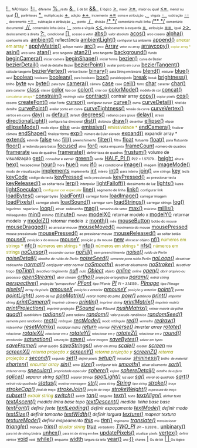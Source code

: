 [!  ](logicalNOT)
<small><font size="-2"><small>NÃO </small></font></small><small><font size="-2"><small>lógico </small></font></small>
[!= ](inequality)
<small><font size="-2"><small>diferente</small></font></small>
[%  ](modulo)
<small><font size="-2"><small>resto</small></font></small>
[&
 ](bitwiseAND)
<small><font size="-2"><small>E
de bit</small></font></small>
[&&
 ](logicalAND)
<small><font size="-2"><small>E
lógico</small></font></small>
[> ](greaterthan)
<small><font size="-2"><small>maior</small></font></small>
[>= ](greaterthanorequalto)
<small><font size="-2"><small>maior
ou igual</small></font></small>
[<= ](lessthanorequalto)
<small><font size="-2"><small>menor
ou igual</small></font></small>
[() ](parentheses)
<small><font size="-2"><small>parênteses</small></font></small>
[* ](multiply)
<small><font size="-2"><small>multiplicação</small></font></small>
[+ ](addition)
<small><font size="-2"><small>adição</small></font></small>
[++ ](increment)
<small><font size="-2"><small>incremento</small></font></small>
[+=](addassign)
<small><font size="-2"><small>soma
e
atribuição</small></font></small>
[,  ](comma)
<small><font size="-2"><small>vírgula</small></font></small>
[-  ](minus)
<small><font size="-2"><small>subtração</small></font></small>
[--  ](decrement)
<small><font size="-2"><small>decremento</small></font></small>
[-=  ](subtractassign)
<small><font size="-2"><small>subtração
e atribuição</small></font></small>
[.  ](dot)
<small><font size="-2"><small>ponto</small></font></small>
[ /  ](divide)
<small><font size="-2"><small>divisão</small></font></small>
[/* */](multilinecomment)
<small><font size="-2"><small>comentário
multi-linha</small></font></small>
[/** */](doccomment)
<small><font size="-2"><small>comentário
documental</small></font></small>
[ // ](comment)
<small><font size="-2"><small>comentário
linha única</small></font></small>
[;  ](semicolon)
<small><font size="-2"><small>ponto
e
vírgula</small></font></small>
[<< ](leftshift)
<small><font size="-2"><small>deslocamento
à esquerda</small></font></small>
[= ](assign)
<small><font size="-2"><small>atribuição</small></font></small>
[== ](equality)
<small><font size="-2"><small>igual</small></font></small>
[>> ](rightshift)
<small><font size="-2"><small>deslocamento
à direita</small></font></small>
[?: ](conditional_)
<small><font size="-2"><small>condicional</small></font></small>
[[] ](arrayaccess)
<small><font size="-2"><small>acesso
a vetor</small></font></small>
[abs()](abs_)
<small><font size="-2"><small>valor
absoluto</small></font></small>
[acos()](acos_)
<small><font size="-2"><small>arco
coseno</small></font></small>
[alpha()](alpha_)
<small><font size="-2"><small>coeficeinte
alfa </small></font></small>
[ambient()](ambient_)
<small>reflectância</small>
[ambientLight()](ambientLight_)
<small><font size="-2"><small>configurar luz
ambiente</small></font></small>
[append()](append_)
<small><span style="color: rgb(153, 153, 0);">anexar em array *</span></small>
[applyMatrix()](applyMatrix_)
<small><font size="-2"><small>aplique matriz</small></font></small>
[arc()](arc_)
<small><font size="-2"><small>arco</small></font></small>
[Array](Array)
<small><font size="-2"><small>vetor
ou array</small></font></small>
[arraycopy()](arraycopy_)
<small><font size="-2"><small><span style="color: rgb(153, 153, 0);">copiar array *</span>
</small></font></small>
[asin()](asin_)
<small><font size="-2"><small>arco seno</small></font></small>
[atan()](atan_)
<small><font size="-2"><small>arco tangente</small></font></small>
[atan2()](atan2_)
<small><font size="-2"><small>arco tangente</small></font></small>
[background()](background_)
<small><font size="-2"><small>fundo</small></font></small>
[beginCamera()](beginCamera_)
<small><font size="-2"><small>iniciar camera</small></font></small>
[beginShape()](beginShape_)
<small><font size="-2"><small>iniciar forma</small></font></small>
[bezier()](bezier_)
<small><font size="-2"><small>curva de Bezier</small></font></small>
[bezierDetail()](bezierDetail_)
<small><font size="-2"><small>nível
de detalhe Bezier</small></font></small>
[bezierPoint()](bezierPoint_)
<small><font size="-2"><small>avaliar ponto em curva</small></font></small>
[bezierTangent()](bezierTangent_)
<small><font size="-2"><small>calcular tangente </small></font></small>
[bezierVertex()](bezierVertex_)
<small><font size="-2"><small>vértice Bezier</small></font></small>
[binary()](binary_)
<small><font size="-2"><small>para String em binário</small></font></small>
[blend()](blend_)
<small><font size="-2"><small>misturar</small></font></small>
[blue()](blue_)
<small><font size="-2"><small>azul</small></font></small>
[boolean](boolean)
<small><font size="-2"><small>booleano</small></font></small>
[boolean()](boolean_)
<small><font size="-2"><small>para booleano</small></font></small>
[box()](box_)
<small><font size="-2"><small>paralelepípedo</small></font></small>
[break](break)
<small><font size="-2"><small>break</small></font></small>
[brightness()](brightness_)
<small><font size="-2"><small>brilho</small></font></small>
[byte](byte)
<small><font size="-2"><small>byte</small></font></small>
[byte()](byte_)
<small><font size="-2"><small>para byte</small></font></small>
[camera()](camera_)
<small><font size="-2"><small>câmera</small></font></small>
[case](case)
<small><font size="-2"><small>case</small></font></small>
[ceil()](ceil_)
<small><font size="-2"><small>forro</small></font></small>
[char](char)
<small><font size="-2"><small>caracter</small></font></small>
[char()](char_)
<small><font size="-2"><small>para caracter</small></font></small>
[class](class)
<small><font size="-2"><small>classe</small></font></small>
[color](color)
<small><font size="-2"><small>tipo cor</small></font></small>
[color()](color_)
<small><font size="-2"><small>criar cor</small></font></small>
[colorMode()](colorMode_)
<small><font size="-2"><small>modelo de cor </small></font></small>
[concat()](concat_)
<small><font size="-2"><small><span style="color: rgb(153, 153, 0);">concatenar arrays *</span>
</small></font></small>
[constrain()](constrain_)
<small><font size="-2"><small>restringir valor</small></font></small>
[contract()](contract_)
<small>contrair array</small>
[copy()](copy_)
<small><font size="-2"><small>copiar pixels</small></font></small>
[cos()](cos_)
<small><font size="-2"><small>coseno</small></font></small>
[createFont()](createFont_)
<small><font size="-2"><small>criar Fonte</small></font></small>
[cursor()](cursor_)
<small><font size="-2"><small>configurar cursor</small></font></small>
[curve()](curve_)
<small><font size="-2"><small>curva</small></font></small>
[curveDetail()](curveDetail_)
<small><font size="-2"><small>nível de detalhe</small></font></small>
[curvePoint()](curvePoint_)
<small><font size="-2"><small>avaliar ponto em curva</small></font></small>
[curveTightness()](curveTightness_)
<small><font size="-2"><small>tensão da curva</small></font></small>
[curveVertex()](curveVertex_)
<small><font size="-2"><small>vértice em curva</small></font></small>
[day()](day_)
<small><font size="-2"><small>dia</small></font></small>
[default](default)
<small><font size="-2"><small>default</small></font></small>
[degrees()](degrees_)
<small><font size="-2"><small>radianos para graus</small></font></small>
[delay()](delay_)
<small><font size="-2"><small>atraso</small></font></small>
[directionalLight()](directionalLight_)
<small><font size="-2"><small>configura luz direcional</small></font></small>
[dist()](dist_)
<small><font size="-2"><small>distância</small></font></small>
[draw()](draw_)
<small><font size="-2"><small>desenhar</small></font></small>
[ellipse()](ellipse_)
<small><font size="-2"><small>elipse</small></font></small>
[ellipseMode()](ellipseMode_)
<small><font size="-2"><small>modo elipse</small></font></small>
[else](else)
<small><font size="-2"><small>senão</small></font></small>
[emissive()](emissive_)
<small style="color: rgb(153, 153, 0);">emissividade *</small>
[endCamera()](endCamera_)
<small><font size="-2"><small>[ ](draw_)finalizar
câmera</small></font></small>
[endShape()](endShape_)
<small><font size="-2"><small>finalizar forma</small></font></small>
[exp()](exp_)
<small><font size="-2"><small>número de Euler elevado</small></font></small>
[expand()](expand_)
<small>expandir array *</small>
[extends](extends)
<small><font size="-2"><small>estende</small></font></small>
[false](false)
<small><small><font size="-1"><small><small>falso</small></small></font></small></small>
[fill()](fill_)
<small><small><font size="-1"><small><small>preenchimento</small></small></font></small></small>
[filter()](filter_)
<small><small><font size="-1"><small><small>filtro</small></small></font></small></small>
[float](float)
<small><small><font size="-1"><small><small>flutuante</small></small></font></small></small>
[float()](float_)
<small><small><font size="-1"><small><small>para flutuante</small></small></font></small></small>
[floor()](floor_)
<small><small><font size="-1"><small><small>arredonda para baixo</small></small></font></small></small>
[focused](focused)
<small><small><font size="-1"><small><small>ativo</small></small></font></small></small>
[for()](for_)
<small><small><font size="-1"><small><small>repita enquanto</small></small></font></small></small>
[frameCount](frameCount)
<small><small><font size="-1"><small><small>número de
quadros</small></small></font></small></small>
[framerate](framerate)
<small><small><font size="-1"><small><small>taxa de quadros</small></small></font></small></small>
[framerate()](framerate_)
<small><small><font size="-1"><small><small>definir taxa de quadros</small></small></font></small></small>
[frustum()](frustum_)
<small>volume
de visualização</small>
[get()](get_)
<small><small><font size="-1"><small><small>consultar e extrair</small></small></font></small></small>
[green()](green_)
<small><small><font size="-1"><small><small>verde</small></small></font></small></small>
[HALF_PI
()](HALF_PI)
<small><small><font size="-1"><small><small>PI/2
= 1.57079...</small></small></font></small></small>
[height](height)
<small><small><font size="-1"><small><small>altura </small></small></font></small></small>
[hex()](hex_)
<small><small><font size="-1"><small><small>hexadecimal</small></small></font></small></small>
[hour()](hour_)
<small><small><font size="-1"><small><small>hora</small></small></font></small></small>
[hue()](hue_)
<small><small><font size="-1"><small><small>matiz</small></small></font></small></small>
[if()](if_)
<small><small><font size="-1"><small><small>se / condicional </small></small></font></small></small>
[image()](image_)
<small><small><font size="-1"><small><small>imagem</small></small></font></small></small>
[imageMode()](imageMode_)
<small><small><font size="-1"><small><small>modo de
visualização</small></small></font></small></small>
[implements](implements)
<small><small><font size="-1"><small><small>implementa</small></small></font></small></small>
[int](int)
<small><small><font size="-1"><small><small>inteiro</small></small></font></small></small>
[int()](int_)
<small><small><font size="-1"><small><small>para inteiro</small></small></font></small></small>
[join()](join_)
<small><small><font size="-1"><small><small>une strings</small></small></font></small></small>
[key](key)
<small><small><font size="-1"><small><small>tecla</small></small></font></small></small>
[keyCode](keyCode)
<small><small><font size="-1"><small><small>código da
tecla</small></small></font></small></small>
[keyPressed](keyPressed)
<small><small><font size="-1"><small><small>tecla pressionada</small></small></font></small></small>
[keyPressed()](keyPressed_)
<small><small><font size="-1"><small><small>ao pressionar tecla</small></small></font></small></small>
[keyReleased()](keyReleased_)
<small><small><font size="-1"><small><small>ao soltar tecla</small></small></font></small></small>
[lerp()](lerp_)
<small><small><font size="-1"><small><small>interpolar</small></small></font></small></small>
[lightFalloff()](lightFalloff_)
<small><small><font size="-1"><small><small>decaimento de luz</small></small></font></small></small>
[lights()](lights_)
<small><small><font size="-1"><small><small>luzes</small></small></font></small></small>
[lightSpecular()](lightSpecular_)
<small><small><font size="-1"><small><small><span style="color: rgb(153, 153, 0);">configurar cor especular</span></small></small></font></small></small>
[line()](line_)
<small><small><font size="-1"><small><small>segmento de linha</small></small></font></small></small>
[link()](link_)
<small><small><font size="-1"><small><small>configurar link</small></small></font></small></small>
[loadBytes()](loadBytes_)
<small><small><font size="-1"><small><small>carregar bytes</small></small></font></small></small>
[loadFont()](loadFont_)
<small><small><font size="-1"><small><small>carregar fonte</small></small></font></small></small>
[loadImage()](loadImage_)
<small><small><font size="-1"><small><small>carregar imagem</small></small></font></small></small>
[loadPixels()](loadPixels_)
<small><small><font size="-1"><small><small>carregar pixels</small></small></font></small></small>
[loadSound()](loadSound_)
<small><small><font size="-1"><small><small>carregar som</small></small></font></small></small>
[loadStrings()](loadStrings_)
<small><small><font size="-1"><small><small>carregar strings</small></small></font></small></small>
[log()](log_)
<small><small><font size="-1"><small><small>logaritmo
 neperiano</small></small></font></small></small>
[loop()](loop_)
<small><small><font size="-1"><small><small>ativar
 redesenho</small></small></font></small></small>
[mag()](mag_)
<small><small><font size="-1"><small><small>tamanho de vetor</small></small></font></small></small>
[max()](max_)
<small><small><font size="-1"><small><small>máximo</small></small></font></small></small>
[millis()](millis_)
<small><small><font size="-1"><small><small>milisegundos</small></small></font></small></small>
[min()](min_)
<small><small><font size="-1"><small><small>mínimo</small></small></font></small></small>
[minute()](minute_)
<small><small><font size="-1"><small><small>minuto</small></small></font></small></small>
[modelX()](modelX_)
<small>retornar modelo x</small>
[modelY()](modelY_)
<small>retornar modelo </small><small> y</small>
[modelZ()](modelZ_)
<small>retornar modelo </small><small> z</small>
[month()](month_)
<small><small><font size="-1"><small><small>mês</small></small></font></small></small>
[mouseButton](mouseButton)
<small><small><font size="-1"><small><small>botão do mouse</small></small></font></small></small>
[mouseDragged()](mouseDragged_)
<small><small><font size="-1"><small><small>ao arrastar mouse</small></small></font></small></small>
[mouseMoved()](mouseMoved_)
<small><small><font size="-1"><small><small>movimento do mouse</small></small></font></small></small>
[mousePressed](mousePressed)
<small><small><font size="-1"><small><small>mouse pressionado</small></small></font></small></small>
[mousePressed()](mousePressed_)
<small><small><font size="-1"><small><small>ao pressionar mouse</small></small></font></small></small>
[mouseReleased()](mouseReleased_)
<small><small><font size="-1"><small><small>ao soltar
botão</small></small></font></small></small>
[mouseX](mouseX)
<small><small><font size="-1"><small><small>posição
x do mouse</small></small></font></small></small>
[mouseY](mouseY)
<small><small><font size="-1"><small><small>posição
y do mouse</small></small></font></small></small>
[new](new)
<small><small><font size="-1"><small><small>alocacar objeto</small></small></font></small></small>
[nf()](nf_)
<small style="color: rgb(153, 153, 0);">números em
strings *</small>
[nfc()](nfc_)
<small style="color: rgb(153, 153, 0);">números em
strings *</small>
[nfp()](nfp_)
<small style="color: rgb(153, 153, 0);">números em
strings *</small>
[nfs()](nfs_)
<small style="color: rgb(153, 153, 0);">números em
strings *</small>
[noCursor()](noCursor_)
<small><small><font size="-1"><small><small>esconder cursor</small></small></font></small></small>
[noFill()](noFill_)
<small><small><font size="-1"><small><small>sem preenchimento</small></small></font></small></small>
[noise()](noise_)
<small><small><font size="-1"><small><small>ruído de
Perlin</small></small></font></small></small>
[noiseDetail()](noiseDetail_)
<small><small><font size="-1"><small><small>detalhe de
ruído de Perlin</small></small></font></small></small>
[noiseSeed()](noiseSeed_)
<small><small><font size="-1"><small><small>semente para
ruído Perlin</small></small></font></small></small>
[noLoop()](noLoop_)
<small><small><font size="-1"><small><small>desativar redesenho</small></small></font></small></small>
[normal()](normal_)
<small><small><font size="-1"><small><small>configurar vetor normal</small></small></font></small></small>
[noSmooth()](noSmooth_)
<small><small><font size="-1"><small><small>desativar alisamento</small></small></font></small></small>
[noStroke()](noStroke_)
<small><small><font size="-1"><small><small>desativar
traço</small></small></font></small></small>
[noTint()](noTint_)
<small><small><font size="-1"><small><small>desativar tingimento</small></small></font></small></small>
[null](null)
<small><small><font size="-1"><small><small>nulo</small></small></font></small></small>
[Object](Object)
<small><small><font size="-1"><small><small>objeto</small></small></font></small></small>
[online](online)
<small><small><font size="-1"><small><small>online</small></small></font></small></small>
[open()](open_)
<small><small><font size="-1"><small><small>abrir arquivo ou processo</small></small></font></small></small>
[openStream()](openStream_)
<small><small><font size="-1"><small><small>abrir *stream*</small></small></font></small></small>
[ortho()](ortho_)
<small><small><font size="-1"><small><small>projeção
ortográfica</small></small></font></small></small>
[param()](param_)
<small><small><font size="-1"><small><small>extrai *string*</small></small></font></small></small>
[perspective()](perspective_)
<small><small><font size="-1"><small><small>projeção
"perspectiva"</small></small></font></small></small>
[PFont](PFont)
<small><small><font size="-1"><small><small>tipo PFonte</small></small></font></small></small>
[PI](PI)
<small><small><font size="-1"><small><small> PI
= 3.14159...</small></small></font></small></small>
[PImage](PImage)
<small><small><font size="-1"><small><small>tipo PImage</small></small></font></small></small>
[pixels[]](pixels)
<small><small><font size="-1"><small><small>array de pixels</small></small></font></small></small>
[pmouseX](pmouseX)
<small><small><font size="-1"><small><small>posição
x anterior</small></small></font></small></small>
[pmouseY](pmouseY)
<small><small><font size="-1"><small><small>posição
y anterior</small></small></font></small></small>
[point()](point_)
<small><small><font size="-1"><small><small>ponto</small></small></font></small></small>
[pointLight()](pointLight_)
<small><small><font size="-1"><small><small>ponto de luz</small></small></font></small></small>
[popMatrix()](popMatrix_)
<small><small><font size="-1"><small><small>retirar matriz da pilha</small></small></font></small></small>
[pow()](pow_)
<small><small><font size="-1"><small><small>potência</small></small></font></small></small>
[print()](print_)
<small><small><font size="-1"><small><small>imprimir string</small></small></font></small></small>
[printCamera()](printCamera_)
<small><small><font size="-1"><small><small>imprimir câmera</small></small></font></small></small>
[println()](println_)
<small><small><font size="-1"><small><small>imprimir string</small></small></font></small></small>
[printMatrix()](printMatrix_)
<small><small><font size="-1"><small><small>imprimir matriz</small></small></font></small></small>
[printProjection()](printProjection_)
<small><small><font size="-1"><small><small>imprimir
projeção</small></small></font></small></small>
[PSound](PSound)
<small><small><font size="-1"><small><small>tipo PSound</small></small></font></small></small>
[pushMatrix()](pushMatrix_)
<small><small><font size="-1"><small><small>retirar matriz da pilha</small></small></font></small></small>
[quad()](quad_)
<small><font size="-2"><small>quadrilátero</small></font></small>
[radians()](radians_)
<small><font size="-2"><small>para radiano</small></font></small>
[random()](random_)
<small><font size="-2"><small>valor pseudo-randômico</small></font></small>
[randomSeed()](randomSeed_)
<small><font size="-2"><small>semente para randômico</small></font></small>
[rect()](rect_)
<small><font size="-2"><small>retângulo</small></font></small>
[rectMode()](rectMode_)
<small><font size="-2"><small>modo retângulo</small></font></small>
[red()](red_)
<small><font size="-2"><small>vermelho</small></font></small>
[redraw()](redraw_)
<small><font size="-2"><small>redesenhar</small></font></small>
[resetMatrix()](resetMatrix_)
<small><font size="-2"><small>inicializar matriz</small></font></small>
[return](return)
<small><font size="-2"><small>retornar</small></font></small>
[reverse()](reverse_)
<small>inverter
array</small>
[rotate()](rotate_)
<small><font size="-2"><small>rotacionar</small></font></small>
[rotateX()](rotateX_)
<small><font size="-2"><small>rotacionar em x</small></font></small>
[rotateY()](rotateY_)
<small><font size="-2"><small>rotacionar em y</small></font></small>
[rotateZ()](rotateZ_)
<small><font size="-2"><small>rotacionar em z</small></font></small>
[round()](round_)
<small><font size="-2"><small>arredondar</small></font></small>
[saturation()](saturation_)
<small><font size="-2"><small>saturação</small></font></small>
[save()](save_)
<small><font size="-2"><small>salvar imagem</small></font></small>
[saveBytes()](saveBytes_)
<small><font size="-2"><small>salvar em bytes</small></font></small>
[saveFrame()](saveFrame_)
<small><font size="-2"><small>salvar quadro</small></font></small>
[saveStrings()](saveStrings_)
<small><font size="-2"><small>salvar em string</small></font></small>
[scale()](scale_)
<small><font size="-2"><small>escalar</small></font></small>
[screen](screen)
<small><font size="-2"><small>tela</small></font></small>
[screenX()](screenX_)
<small style="color: rgb(153, 153, 0);">retorna projeção x</small>
[screenY()](screenY_)
<small style="color: rgb(153, 153, 0);">retorna projeção y</small>
[screenZ()](screenZ_)
<small style="color: rgb(153, 153, 0);">retorna projeção z</small>
[second()](second_)
<small><font size="-2"><small>segundo</small></font></small>
[set()](set_)
<small><font size="-2"><small>definir pixels</small></font></small>
[setup()](setup_)
<small><font size="-2"><small>inicializar </small></font></small>
[shininess()](shininess_)
<small><font size="-2"><small>brilho  de material</small></font></small>
[shorten()](shorten_)
<small><span style="color: rgb(153, 153, 0);">encurtar array</span></small>
[sin()](sin_)
<small><font size="-2"><small>seno</small></font></small>
[size()](size_)
<small><font size="-2"><small>configurar tela</small></font></small>
[smooth()](smooth_)
<small><font size="-2"><small>ativar alisamento</small></font></small>
[sort()](sort_)
<small><font size="-2"><small>ordenar array</small></font></small>
[specular()](specular_)
<small><font size="-2"><small>propriedade especular</small></font></small>
[sphere()](sphere_)
<small><font size="-2"><small>esfera</small></font></small>
[sphereDetail()](sphereDetail_)
<small><font size="-2"><small>detalhe de esfera</small></font></small>
[splice()](splice_)
<small>separar string</small>
[split()](split_)
<small><font size="-2"><small>separar Strings</small></font></small>
[spotLight()](spotLight_)
<small><font size="-2"><small>luz *spot*</small></font></small>
[sq()](sq_)
<small><font size="-2"><small>elevar ao quadrado</small></font></small>
[sqrt()](sqrt_)
<small><font size="-2"><small>extrair raiz quadrada</small></font></small>
[status()](status_)
<small><font size="-2"><small>mostrar mensagem</small></font></small>
[str()](str_)
<small><font size="-2"><small>para string</small></font></small>
[String](String)
<small><font size="-2"><small>tipo string</small></font></small>
[stroke()](stroke_)
<small><font size="-2"><small>traço </small></font></small>
[strokeCap()](strokeCap_)
<small><font size="-2"><small>final de traço</small></font></small>
[strokeJoin()](strokeJoin_)
<small><font size="-2"><small>junção de
traço</small></font></small>
[strokeWeight()](strokeWeight_)
<small><font size="-2"><small>espessura de traço</small></font></small>
[subset()](subset_)
<small><span style="color: rgb(153, 153, 0);">extrair string</span></small>
[switch()](switch_)
<small><font size="-2"><small>switch</small></font></small>
[tan()](tan_)
<small><font size="-2"><small>tangente</small></font></small>
[text()](text_)
<small><font size="-2"><small>texto</small></font></small>
[textAlign()](textAlign_)
<small><font size="-2"><small>alinhar texto</small></font></small>
[textAscent()](textAscent_)
<small>medida linha base topo</small>
[textDescent()](textDescent_)
<small>medida  linha base base</small>
[textFont()](textFont_)
<small>definir fonte</small>
[textLeading()](textLeading_)
<small>definir espaçamento</small>
[textMode()](textMode_)
<small>definir modo</small>
[textSize()](textSize_)
<small>definir tamanho</small>
[textWidth()](textWidth_)
<small>definir largura</small>
[texture()](texture_)
<small>mapear textura</small>
[textureMode()](textureMode_)
<small>definir mapeamento</small>
[this](this)
<small><font size="-2"><small>this</small></font></small>
[tint()](tint_)
<small><font size="-2"><small>tingimento</small></font></small>
[translate()](translate_)
<small><font size="-2"><small>translacionar</small></font></small>
[triangle()](triangle_)
<small><font size="-2"><small>triângulo</small></font></small>
[trim()](trim_)
<small style="color: rgb(153, 153, 0);">ajustar string</small>
[true](true)
<small><font size="-2"><small>verdadeitro</small></font></small>
[TWO_PI](TWO_PI)
<small><font size="-2"><small>2*PI = 6.28318...</small></font></small>
[unbinary()](unbinary_)
<small><font size="-2"><small>para int de string binária</small></font></small>
[unhex()](unhex_)
<small><font size="-2"><small>para int de string em hex</small></font></small>
[updatePixels()](updatePixels_)
<small><font size="-2"><small>atualizar pixels</small></font></small>
[vertex()](vertex_)
<small><font size="-2"><small>definir vértice</small></font></small>
[void](void)
<small><font size="-2"><small>void</small></font></small>
[while()](while_)
<small><font size="-2"><small>enquanto</small></font></small>
[width](width)
<small><font size="-2"><small> largura da tella</small></font></small>
[year()](year_)
<small><font size="-2"><small>ano </small></font></small>
[{}](curlybraces)
<small><font size="-2"><small>chaves</small></font></small>
[|](bitwiseOR)
<small><font size="-2"><small>Ou de bit</small></font></small>
[|
| ](logicalOR)
<small><font size="-2"><small>Ou lógico</small></font></small>
